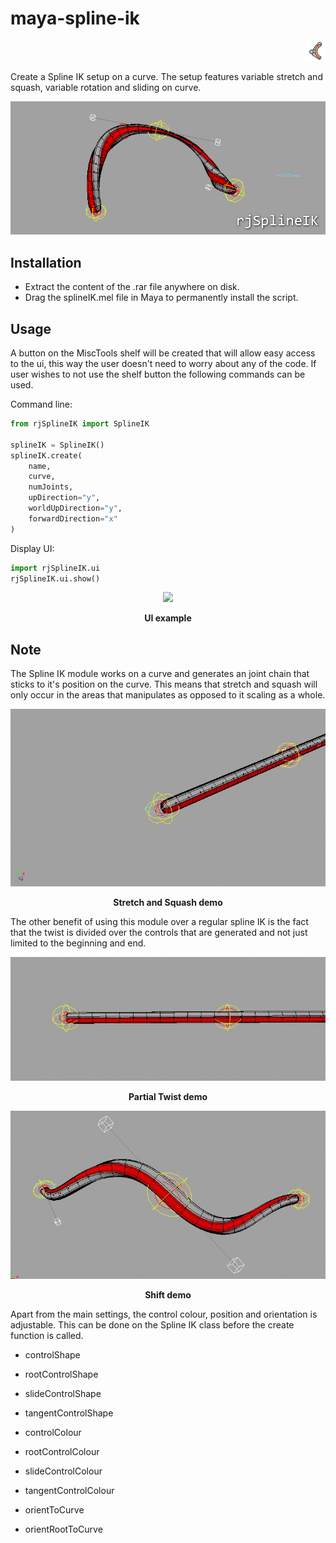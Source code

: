 # maya-spline-ik
<p align="right"><img src="icons/SIK_icon.png?raw=true"></p>
Create a Spline IK setup on a curve. The setup features variable stretch and squash, variable rotation and sliding on curve.

<p align="center"><img src="docs/_images/SIK_header.png?raw=true"></p>

## Installation
* Extract the content of the .rar file anywhere on disk.
* Drag the splineIK.mel file in Maya to permanently install the script.

## Usage
A button on the MiscTools shelf will be created that will allow easy access to the ui, this way the user doesn't need to worry about any of the code.
If user wishes to not use the shelf button the following commands can be used.

Command line:
```python
from rjSplineIK import SplineIK

splineIK = SplineIK()
splineIK.create(
    name,
    curve,
    numJoints,
    upDirection="y", 
    worldUpDirection="y", 
    forwardDirection="x"
)
```

Display UI:

```python
import rjSplineIK.ui
rjSplineIK.ui.show()  
```

<p align="center"><img src="docs/_images/SIK_uiExample.gif?raw=true"></p>
<p align="center"><b>UI example</b></p>

## Note
The Spline IK module works on a curve and generates an joint chain that sticks to it's position on the curve. This means that stretch and squash will only occur in the areas that manipulates as opposed to it scaling as a whole.
     
<p align="center"><img src="docs/_images/SIK_stretchSquashExample.gif?raw=true"></p>
<p align="center"><b>Stretch and Squash demo</b></p>

The other benefit of using this module over a regular spline IK is the fact that the twist is divided over the controls that are generated and not just limited to the beginning and end.
 
<p align="center"><img src="docs/_images/SIK_partialTwistExample.gif?raw=true"></p>
<p align="center"><b>Partial Twist demo</b></p>

<p align="center"><img src="docs/_images/SIK_shiftExample.gif?raw=true"></p>
<p align="center"><b>Shift demo</b></p>
  
Apart from the main settings, the control colour, position and orientation is adjustable. This can be done on the Spline IK class before the create function is called.

* controlShape
* rootControlShape
* slideControlShape
* tangentControlShape

* controlColour
* rootControlColour
* slideControlColour
* tangentControlColour

* orientToCurve
* orientRootToCurve  
